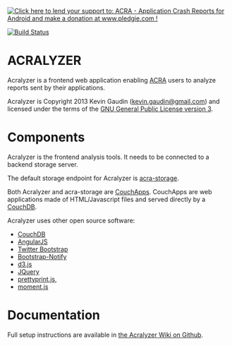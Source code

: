 [![Click here to lend your support to: ACRA - Application Crash Reports for Android and make a donation at www.pledgie.com !](https://pledgie.com/campaigns/18789.png?skin_name=chrome)](http://www.pledgie.com/campaigns/18789)


[![Build Status](https://travis-ci.org/ACRA/acralyzer.png)](https://travis-ci.org/ACRA/acralyzer)

ACRALYZER
=========

Acralyzer is a frontend web application enabling [ACRA](http://acra.ch) users to analyze reports sent by their applications.

Acralyzer is Copyright 2013 Kevin Gaudin (kevin.gaudin@gmail.com) and licensed under the terms of the [GNU General Public License version 3](COPYING).


Components
==========

Acralyzer is the frontend analysis tools. It needs to be connected to a backend storage server.

The default storage endpoint for Acralyzer is [acra-storage](http://github.com/ACRA/acra-storage).

Both Acralyzer and acra-storage are [CouchApps](http://couchapp.org).
CouchApps are web applications made of HTML/Javascript files and served directly by a [CouchDB](http://couchdb.apache.org).

Acralyzer uses other open source software:
  * [CouchDB](http://couchdb.apache.org)
  * [AngularJS](http://angularjs.org)
  * [Twitter Bootstrap](http://twitter.github.com/bootstrap/)
  * [Bootstrap-Notify](http://nijikokun.github.com/bootstrap-notify/)
  * [d3.js](http://d3js.org)
  * [JQuery](http://jquery.com/)
  * [prettyprint.js](http://james.padolsey.com/javascript/prettyprint-for-javascript/),
  * [moment.js](http://momentjs.com/)

Documentation
=============

Full setup instructions are available in [the Acralyzer Wiki on Github](https://github.com/ACRA/acralyzer/wiki).
